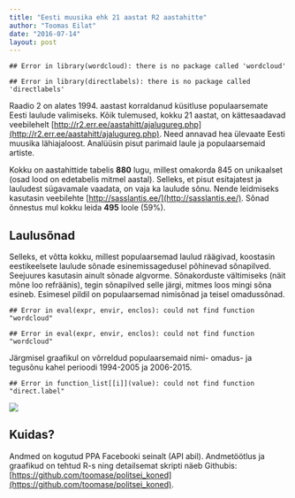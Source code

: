 ```yaml
---
title: "Eesti muusika ehk 21 aastat R2 aastahitte"
author: "Toomas Eilat"
date: "2016-07-14"
layout: post
---
```







```
## Error in library(wordcloud): there is no package called 'wordcloud'
```

```
## Error in library(directlabels): there is no package called 'directlabels'
```
Raadio 2 on alates 1994. aastast korraldanud küsitluse populaarsemate Eesti laulude valimiseks. Kõik tulemused, kokku 21 aastat, on kättesaadavad veebilehelt [http://r2.err.ee/aastahitt/ajalugureg.php](http://r2.err.ee/aastahitt/ajalugureg.php). Need annavad hea ülevaate Eesti muusika lähiajaloost. Analüüsin pisut parimaid laule ja populaarsemaid artiste.

Kokku on aastahittide tabelis __880__ lugu, millest omakorda 845 on unikaalset (osad lood on edetabelis mitmel aastal). Selleks, et pisut esitajatest ja lauludest sügavamale vaadata, on vaja ka laulude sõnu. Nende leidmiseks kasutasin veebilehte [http://sasslantis.ee/](http://sasslantis.ee/). Sõnad õnnestus mul kokku leida __495__ loole (59%).

## Laulusõnad
Selleks, et võtta kokku, millest populaarsemad laulud räägivad, koostasin eestikeelsete laulude sõnade esinemissagedusel põhinevad sõnapilved. Seejuures kasutasin ainult sõnade algvorme. Sõnakorduste vältimiseks (näit mõne loo refräänis), tegin sõnapilved selle järgi, mitmes loos mingi sõna esineb. Esimesel pildil on populaarsemad nimisõnad ja teisel omadussõnad.


```
## Error in eval(expr, envir, enclos): could not find function "wordcloud"
```

```
## Error in eval(expr, envir, enclos): could not find function "wordcloud"
```
Järgmisel graafikul on võrreldud populaarsemaid nimi- omadus- ja tegusõnu kahel perioodi 1994-2005 ja 2006-2015. 

```
## Error in function_list[[i]](value): could not find function "direct.label"
```



<img src="{{ site.url }}/img/eesti-muusika-sonade_arv_laulus-1.png" style="display: block; margin: auto;" />


## Kuidas?
Andmed on kogutud PPA Facebooki seinalt (API abil). Andmetöötlus ja graafikud on tehtud R-s ning detailsemat skripti näeb Githubis: [https://github.com/toomase/politsei_koned](https://github.com/toomase/politsei_koned).
